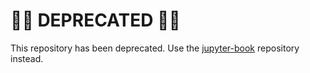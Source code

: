 # 🛑🛑 DEPRECATED 🛑🛑

This repository has been deprecated. Use the [jupyter-book](https://github.com/ExecutableBookProject/jupyter-book)
repository instead.
